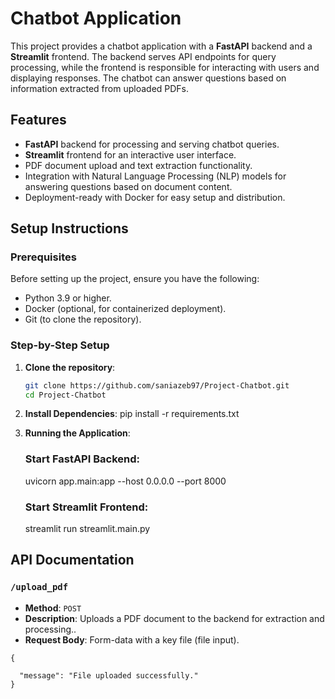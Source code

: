 # Chatbot Application

This project provides a chatbot application with a **FastAPI** backend and a **Streamlit** frontend. The backend serves API endpoints for query processing, while the frontend is responsible for interacting with users and displaying responses. The chatbot can answer questions based on information extracted from uploaded PDFs.

## Features
- **FastAPI** backend for processing and serving chatbot queries.
- **Streamlit** frontend for an interactive user interface.
- PDF document upload and text extraction functionality.
- Integration with Natural Language Processing (NLP) models for answering questions based on document content.
- Deployment-ready with Docker for easy setup and distribution.

## Setup Instructions

### Prerequisites

Before setting up the project, ensure you have the following:
- Python 3.9 or higher.
- Docker (optional, for containerized deployment).
- Git (to clone the repository).

### Step-by-Step Setup

1. **Clone the repository**:
   ```bash
   git clone https://github.com/saniazeb97/Project-Chatbot.git
   cd Project-Chatbot

2. **Install Dependencies**:
    pip install -r requirements.txt

3. **Running the Application**:
    
    ### Start FastAPI Backend:
    uvicorn app.main:app --host 0.0.0.0 --port 8000

    ### Start Streamlit Frontend:
    streamlit run streamlit.main.py


## API Documentation

### `/upload_pdf`

- **Method**: `POST`
- **Description**: Uploads a PDF document to the backend for extraction and processing..
- **Request Body**: Form-data with a key file (file input).

```Response
{

  "message": "File uploaded successfully."
}



